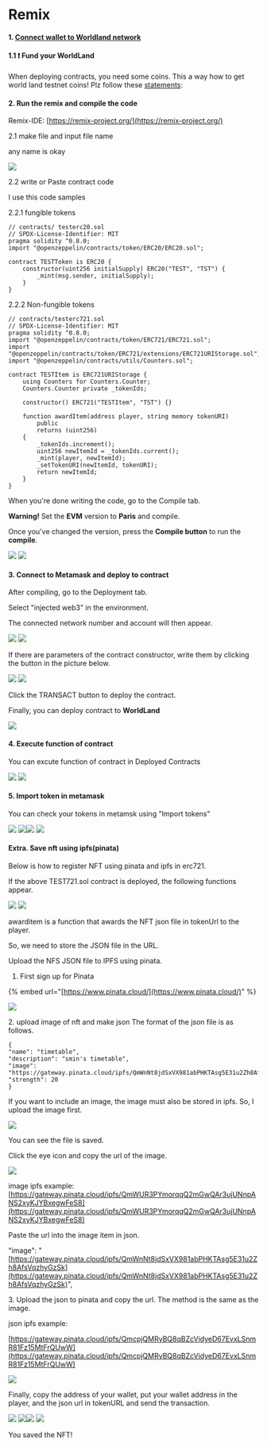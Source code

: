 # Remix

#### 1. [Connect wallet to Worldland network](https://github.com/cryptoecc/WorldlLand-Docs/blob/794a0d6c1c642d3f58f60de5e586ed1c395ce515/use/how-to-connect-wallet-to-worldland-network.md)

#### 1.1 ❗️ Fund your WorldLand

When deploying contracts, you need some coins. This a way how to get world land testnet coins! Plz follow these [statements](https://ethworldland.gitbook.io/ethereum-worldland/use/how-to-obtain-your-wlcs-the-worldland-coins):

#### 2. Run the remix and compile the code

Remix-IDE: [https://remix-project.org/](https://remix-project.org/)

2.1 make file and input file name

any name is okay

[![](https://github.com/cryptoecc/WorldlLand-Docs/raw/794a0d6c1c642d3f58f60de5e586ed1c395ce515/.gitbook/assets/remix\_1.png)](https://github.com/cryptoecc/WorldlLand-Docs/blob/794a0d6c1c642d3f58f60de5e586ed1c395ce515/.gitbook/assets/remix\_1.png)

2.2 write or Paste contract code

I use this code samples

2.2.1 fungible tokens

```
// contracts/ testerc20.sol
// SPDX-License-Identifier: MIT
pragma solidity ^0.8.0;
import "@openzeppelin/contracts/token/ERC20/ERC20.sol";

contract TESTToken is ERC20 {
    constructor(uint256 initialSupply) ERC20("TEST", "TST") {
        _mint(msg.sender, initialSupply);
    }
}
```

2.2.2 Non-fungible tokens

```
// contracts/testerc721.sol
// SPDX-License-Identifier: MIT
pragma solidity ^0.8.0;
import "@openzeppelin/contracts/token/ERC721/ERC721.sol";
import "@openzeppelin/contracts/token/ERC721/extensions/ERC721URIStorage.sol";
import "@openzeppelin/contracts/utils/Counters.sol";

contract TESTItem is ERC721URIStorage {
    using Counters for Counters.Counter;
    Counters.Counter private _tokenIds;
    
    constructor() ERC721("TESTItem", "TST") {}
    
    function awardItem(address player, string memory tokenURI)
        public
        returns (uint256)
    {
        _tokenIds.increment();
        uint256 newItemId = _tokenIds.current();
        _mint(player, newItemId);
        _setTokenURI(newItemId, tokenURI);
        return newItemId;
    }
}
```

When you're done writing the code, go to the Compile tab.

**Warning!** Set the **EVM** version to **Paris** and compile.

Once you've changed the version, press the **Compile button** to run the **compile**.

[![](https://github.com/cryptoecc/WorldlLand-Docs/raw/794a0d6c1c642d3f58f60de5e586ed1c395ce515/.gitbook/assets/remix\_compile\_1.png)](https://github.com/cryptoecc/WorldlLand-Docs/blob/794a0d6c1c642d3f58f60de5e586ed1c395ce515/.gitbook/assets/remix\_compile\_1.png) [![](https://github.com/cryptoecc/WorldlLand-Docs/raw/794a0d6c1c642d3f58f60de5e586ed1c395ce515/.gitbook/assets/remix\_compile\_3.png)](https://github.com/cryptoecc/WorldlLand-Docs/blob/794a0d6c1c642d3f58f60de5e586ed1c395ce515/.gitbook/assets/remix\_compile\_3.png)

#### 3. Connect to Metamask and deploy to contract

After compiling, go to the Deployment tab.

Select "injected web3" in the environment.

The connected network number and account will then appear.

[![](https://github.com/cryptoecc/WorldlLand-Docs/raw/794a0d6c1c642d3f58f60de5e586ed1c395ce515/.gitbook/assets/remix\_Injected\_Web3.png)](https://github.com/cryptoecc/WorldlLand-Docs/blob/794a0d6c1c642d3f58f60de5e586ed1c395ce515/.gitbook/assets/remix\_Injected\_Web3.png) [![](https://github.com/cryptoecc/WorldlLand-Docs/raw/794a0d6c1c642d3f58f60de5e586ed1c395ce515/.gitbook/assets/remix\_Injected\_Web3\_3.png)](https://github.com/cryptoecc/WorldlLand-Docs/blob/794a0d6c1c642d3f58f60de5e586ed1c395ce515/.gitbook/assets/remix\_Injected\_Web3\_3.png)

If there are parameters of the contract constructor, write them by clicking the button in the picture below.

[![](https://github.com/cryptoecc/WorldlLand-Docs/raw/794a0d6c1c642d3f58f60de5e586ed1c395ce515/.gitbook/assets/remix\_parameter\_1.png)](https://github.com/cryptoecc/WorldlLand-Docs/blob/794a0d6c1c642d3f58f60de5e586ed1c395ce515/.gitbook/assets/remix\_parameter\_1.png) [![](https://github.com/cryptoecc/WorldlLand-Docs/raw/794a0d6c1c642d3f58f60de5e586ed1c395ce515/.gitbook/assets/remix\_parameter\_2.png)](https://github.com/cryptoecc/WorldlLand-Docs/blob/794a0d6c1c642d3f58f60de5e586ed1c395ce515/.gitbook/assets/remix\_parameter\_2.png)

Click the TRANSACT button to deploy the contract.

Finally, you can deploy contract to **WorldLand**

[![](https://github.com/cryptoecc/WorldlLand-Docs/raw/794a0d6c1c642d3f58f60de5e586ed1c395ce515/.gitbook/assets/remix\_result.png)](https://github.com/cryptoecc/WorldlLand-Docs/blob/794a0d6c1c642d3f58f60de5e586ed1c395ce515/.gitbook/assets/remix\_result.png)

#### 4. Execute function of contract

You can excute function of contract in Deployed Contracts

[![](https://github.com/cryptoecc/WorldlLand-Docs/raw/794a0d6c1c642d3f58f60de5e586ed1c395ce515/.gitbook/assets/remix\_excute\_1.png)](https://github.com/cryptoecc/WorldlLand-Docs/blob/794a0d6c1c642d3f58f60de5e586ed1c395ce515/.gitbook/assets/remix\_excute\_1.png) [![](https://github.com/cryptoecc/WorldlLand-Docs/raw/794a0d6c1c642d3f58f60de5e586ed1c395ce515/.gitbook/assets/remix\_excute\_2.png)](https://github.com/cryptoecc/WorldlLand-Docs/blob/794a0d6c1c642d3f58f60de5e586ed1c395ce515/.gitbook/assets/remix\_excute\_2.png)

#### 5. Import token in metamask

You can check your tokens in metamsk using "Import tokens"

[![](https://github.com/cryptoecc/WorldlLand-Docs/raw/794a0d6c1c642d3f58f60de5e586ed1c395ce515/.gitbook/assets/remix\_import\_1.png)](https://github.com/cryptoecc/WorldlLand-Docs/blob/794a0d6c1c642d3f58f60de5e586ed1c395ce515/.gitbook/assets/remix\_import\_1.png) [![](https://github.com/cryptoecc/WorldlLand-Docs/raw/794a0d6c1c642d3f58f60de5e586ed1c395ce515/.gitbook/assets/remix\_import\_2.png)](https://github.com/cryptoecc/WorldlLand-Docs/blob/794a0d6c1c642d3f58f60de5e586ed1c395ce515/.gitbook/assets/remix\_import\_2.png)[![](https://github.com/cryptoecc/WorldlLand-Docs/raw/794a0d6c1c642d3f58f60de5e586ed1c395ce515/.gitbook/assets/remix\_import\_3.png)](https://github.com/cryptoecc/WorldlLand-Docs/blob/794a0d6c1c642d3f58f60de5e586ed1c395ce515/.gitbook/assets/remix\_import\_3.png) [![](https://github.com/cryptoecc/WorldlLand-Docs/raw/794a0d6c1c642d3f58f60de5e586ed1c395ce515/.gitbook/assets/remix\_import\_4%20\(1\).png)](https://github.com/cryptoecc/WorldlLand-Docs/blob/794a0d6c1c642d3f58f60de5e586ed1c395ce515/.gitbook/assets/remix\_import\_4%20\(1\).png)

#### Extra. Save nft using ipfs(pinata)

Below is how to register NFT using pinata and ipfs in erc721.

If the above TEST721.sol contract is deployed, the following functions appear.

[![](https://github.com/cryptoecc/WorldlLand-Docs/raw/794a0d6c1c642d3f58f60de5e586ed1c395ce515/.gitbook/assets/remix\_ipfs\_1.png)](https://github.com/cryptoecc/WorldlLand-Docs/blob/794a0d6c1c642d3f58f60de5e586ed1c395ce515/.gitbook/assets/remix\_ipfs\_1.png) [![](https://github.com/cryptoecc/WorldlLand-Docs/raw/794a0d6c1c642d3f58f60de5e586ed1c395ce515/.gitbook/assets/remix\_ipfs\_2.png)](https://github.com/cryptoecc/WorldlLand-Docs/blob/794a0d6c1c642d3f58f60de5e586ed1c395ce515/.gitbook/assets/remix\_ipfs\_2.png)

awarditem is a function that awards the NFT json file in tokenUrl to the player.

So, we need to store the JSON file in the URL.

Upload the NFS JSON file to IPFS using pinata.

1. First sign up for Pinata

\{% embed url="[https://www.pinata.cloud/](https://www.pinata.cloud/)" %\}

[![](https://github.com/cryptoecc/WorldlLand-Docs/raw/794a0d6c1c642d3f58f60de5e586ed1c395ce515/.gitbook/assets/remix\_pinata\_1%20\(1\).png)](https://github.com/cryptoecc/WorldlLand-Docs/blob/794a0d6c1c642d3f58f60de5e586ed1c395ce515/.gitbook/assets/remix\_pinata\_1%20\(1\).png)

2\. upload image of nft and make json The format of the json file is as follows.

```
{
"name": "timetable",
"description": "smin's timetable",
"image":
"https://gateway.pinata.cloud/ipfs/QmWnNt8jdSxVX981abPHKTAsg5E31u2Zh8AfsVqzhyGzSk",
"strength": 20
}
```

If you want to include an image, the image must also be stored in ipfs. So, I upload the image first.

[![](https://github.com/cryptoecc/WorldlLand-Docs/raw/794a0d6c1c642d3f58f60de5e586ed1c395ce515/.gitbook/assets/remix\_pinata\_2%20\(1\).png)](https://github.com/cryptoecc/WorldlLand-Docs/blob/794a0d6c1c642d3f58f60de5e586ed1c395ce515/.gitbook/assets/remix\_pinata\_2%20\(1\).png)

You can see the file is saved.

Click the eye icon and copy the url of the image.

[![](https://github.com/cryptoecc/WorldlLand-Docs/raw/794a0d6c1c642d3f58f60de5e586ed1c395ce515/.gitbook/assets/remix\_pinata\_3.png)](https://github.com/cryptoecc/WorldlLand-Docs/blob/794a0d6c1c642d3f58f60de5e586ed1c395ce515/.gitbook/assets/remix\_pinata\_3.png)

image ipfs example: [https://gateway.pinata.cloud/ipfs/QmWUR3PYmorqqQ2mGwQAr3ujUNnpANS2xyKJYBxegwFeS8](https://gateway.pinata.cloud/ipfs/QmWUR3PYmorqqQ2mGwQAr3ujUNnpANS2xyKJYBxegwFeS8)

Paste the url into the image item in json.

"image": "[https://gateway.pinata.cloud/ipfs/QmWnNt8jdSxVX981abPHKTAsg5E31u2Zh8AfsVqzhyGzSk](https://gateway.pinata.cloud/ipfs/QmWnNt8jdSxVX981abPHKTAsg5E31u2Zh8AfsVqzhyGzSk)",

3\. Upload the json to pinata and copy the url. The method is the same as the image.

json ipfs example:

[https://gateway.pinata.cloud/ipfs/QmcpjQMRyBQ8qBZcVidyeD67EvxLSnmR81Fz15MtFrQUwW](https://gateway.pinata.cloud/ipfs/QmcpjQMRyBQ8qBZcVidyeD67EvxLSnmR81Fz15MtFrQUwW)

[![](https://github.com/cryptoecc/WorldlLand-Docs/raw/794a0d6c1c642d3f58f60de5e586ed1c395ce515/.gitbook/assets/remix\_pinata\_4.png)](https://github.com/cryptoecc/WorldlLand-Docs/blob/794a0d6c1c642d3f58f60de5e586ed1c395ce515/.gitbook/assets/remix\_pinata\_4.png)

Finally, copy the address of your wallet, put your wallet address in the player, and the json url in tokenURL and send the transaction.

[![](https://github.com/cryptoecc/WorldlLand-Docs/raw/794a0d6c1c642d3f58f60de5e586ed1c395ce515/.gitbook/assets/remix\_pinata\_result\_1.png)](https://github.com/cryptoecc/WorldlLand-Docs/blob/794a0d6c1c642d3f58f60de5e586ed1c395ce515/.gitbook/assets/remix\_pinata\_result\_1.png) [![](https://github.com/cryptoecc/WorldlLand-Docs/raw/794a0d6c1c642d3f58f60de5e586ed1c395ce515/.gitbook/assets/remix\_pinata\_result\_2.png)](https://github.com/cryptoecc/WorldlLand-Docs/blob/794a0d6c1c642d3f58f60de5e586ed1c395ce515/.gitbook/assets/remix\_pinata\_result\_2.png)[![](https://github.com/cryptoecc/WorldlLand-Docs/raw/794a0d6c1c642d3f58f60de5e586ed1c395ce515/.gitbook/assets/remix\_pinata\_result\_3.png)](https://github.com/cryptoecc/WorldlLand-Docs/blob/794a0d6c1c642d3f58f60de5e586ed1c395ce515/.gitbook/assets/remix\_pinata\_result\_3.png) [![](https://github.com/cryptoecc/WorldlLand-Docs/raw/794a0d6c1c642d3f58f60de5e586ed1c395ce515/.gitbook/assets/remix\_pinata\_result\_4.png)](https://github.com/cryptoecc/WorldlLand-Docs/blob/794a0d6c1c642d3f58f60de5e586ed1c395ce515/.gitbook/assets/remix\_pinata\_result\_4.png)

You saved the NFT!
